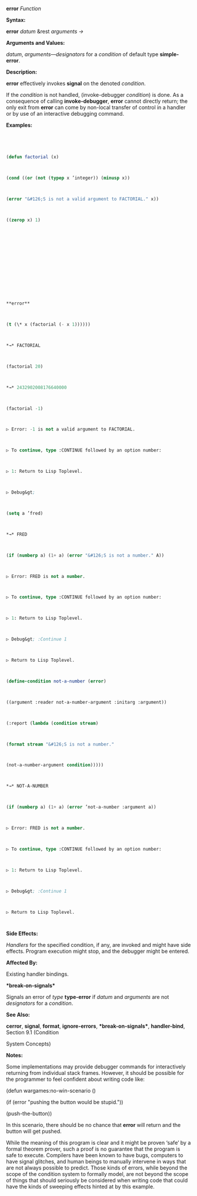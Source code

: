 **error** *Function* 



**Syntax:** 



**error** *datum* &amp;rest *arguments →* 



**Arguments and Values:** 



*datum*, *arguments*—*designators* for a *condition* of default type **simple-error**. 



**Description:** 



**error** effectively invokes **signal** on the denoted *condition*. 



If the *condition* is not handled, (invoke-debugger *condition*) is done. As a consequence of calling **invoke-debugger**, **error** cannot directly return; the only exit from **error** can come by non-local transfer of control in a handler or by use of an interactive debugging command. 



**Examples:**
```lisp
 



(defun factorial (x) 



(cond ((or (not (typep x ’integer)) (minusp x)) 



(error "&#126;S is not a valid argument to FACTORIAL." x)) 



((zerop x) 1) 







 



 



**error** 



(t (\* x (factorial (- x 1)))))) 



*→* FACTORIAL 



(factorial 20) 



*→* 2432902008176640000 



(factorial -1) 



▷ Error: -1 is not a valid argument to FACTORIAL. 



▷ To continue, type :CONTINUE followed by an option number: 



▷ 1: Return to Lisp Toplevel. 



▷ Debug&gt; 



(setq a ’fred) 



*→* FRED 



(if (numberp a) (1+ a) (error "&#126;S is not a number." A)) 



▷ Error: FRED is not a number. 



▷ To continue, type :CONTINUE followed by an option number: 



▷ 1: Return to Lisp Toplevel. 



▷ Debug&gt; :Continue 1 



▷ Return to Lisp Toplevel. 



(define-condition not-a-number (error) 



((argument :reader not-a-number-argument :initarg :argument)) 



(:report (lambda (condition stream) 



(format stream "&#126;S is not a number." 



(not-a-number-argument condition))))) 



*→* NOT-A-NUMBER 



(if (numberp a) (1+ a) (error ’not-a-number :argument a)) 



▷ Error: FRED is not a number. 



▷ To continue, type :CONTINUE followed by an option number: 



▷ 1: Return to Lisp Toplevel. 



▷ Debug&gt; :Continue 1 



▷ Return to Lisp Toplevel. 




```
**Side Effects:** 



*Handlers* for the specified condition, if any, are invoked and might have side effects. Program execution might stop, and the debugger might be entered. 



**Affected By:** 



Existing handler bindings. 



**\*break-on-signals\*** 



Signals an error of *type* **type-error** if *datum* and *arguments* are not *designators* for a *condition*. 



**See Also:** 



**cerror**, **signal**, **format**, **ignore-errors**, **\*break-on-signals\***, **handler-bind**, Section 9.1 (Condition 



 



 



System Concepts) 



**Notes:** 



Some implementations may provide debugger commands for interactively returning from individual stack frames. However, it should be possible for the programmer to feel confident about writing code like: 



(defun wargames:no-win-scenario () 



(if (error "pushing the button would be stupid.")) 



(push-the-button)) 



In this scenario, there should be no chance that **error** will return and the button will get pushed. 



While the meaning of this program is clear and it might be proven ‘safe’ by a formal theorem prover, such a proof is no guarantee that the program is safe to execute. Compilers have been known to have bugs, computers to have signal glitches, and human beings to manually intervene in ways that are not always possible to predict. Those kinds of errors, while beyond the scope of the condition system to formally model, are not beyond the scope of things that should seriously be considered when writing code that could have the kinds of sweeping effects hinted at by this example. 



